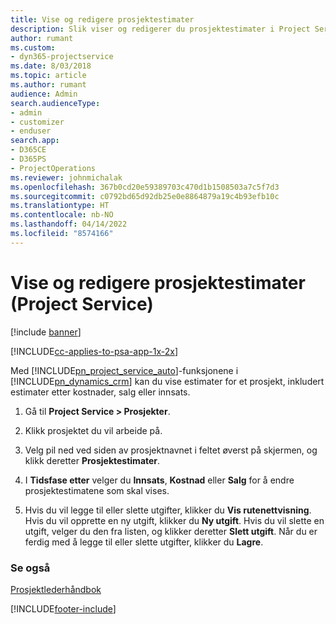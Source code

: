 ```yaml
---
title: Vise og redigere prosjektestimater
description: Slik viser og redigerer du prosjektestimater i Project Service
author: rumant
ms.custom:
- dyn365-projectservice
ms.date: 8/03/2018
ms.topic: article
ms.author: rumant
audience: Admin
search.audienceType:
- admin
- customizer
- enduser
search.app:
- D365CE
- D365PS
- ProjectOperations
ms.reviewer: johnmichalak
ms.openlocfilehash: 367b0cd20e59389703c470d1b1508503a7c5f7d3
ms.sourcegitcommit: c0792bd65d92db25e0e8864879a19c4b93efb10c
ms.translationtype: HT
ms.contentlocale: nb-NO
ms.lasthandoff: 04/14/2022
ms.locfileid: "8574166"
---
```

# <a name="view-and-edit-project-estimates-project-service"></a>Vise og redigere prosjektestimater (Project Service)

[!include [banner](../includes/psa-now-project-operations.md)]

[!INCLUDE[cc-applies-to-psa-app-1x-2x](../includes/cc-applies-to-psa-app-1x-2x.md)]

Med [!INCLUDE[pn_project_service_auto](../includes/pn-project-service-auto.md)]-funksjonene i [!INCLUDE[pn_dynamics_crm](../includes/pn-dynamics-crm.md)] kan du vise estimater for et prosjekt, inkludert estimater etter kostnader, salg eller innsats.  
  
1.  Gå til **Project Service > Prosjekter**.  
  
2.  Klikk prosjektet du vil arbeide på.  
  
3.  Velg pil ned ved siden av prosjektnavnet i feltet øverst på skjermen, og klikk deretter **Prosjektestimater**.  
  
4.  I **Tidsfase etter** velger du **Innsats**, **Kostnad** eller **Salg** for å endre prosjektestimatene som skal vises.  
  
5.  Hvis du vil legge til eller slette utgifter, klikker du **Vis rutenettvisning**. Hvis du vil opprette en ny utgift, klikker du **Ny utgift**. Hvis du vil slette en utgift, velger du den fra listen, og klikker deretter **Slett utgift**. Når du er ferdig med å legge til eller slette utgifter, klikker du **Lagre**.  
  
### <a name="see-also"></a>Se også  
 [Prosjektlederhåndbok](../psa/project-manager-guide.md)


[!INCLUDE[footer-include](../includes/footer-banner.md)]
